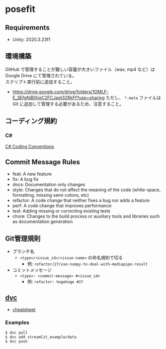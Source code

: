 # posefit

## Requirements
* Unity: 2020.3.23f1

## 環境構築
GitHub で管理することが難しい容量が大きいファイル（wav, mp4 など）は Google Drive にて管理されている。  
スクリプト実行前に追加すること。
* https://drive.google.com/drive/folders/1OMLF-E_3EfgNiBIXiqC2FCJagt32RkFf?usp=sharing
ただし、 `*.meta` ファイルは Git に追加して管理する必要があるため、注意すること。

## コーディング規約
### C#
[C# Coding Conventions](https://docs.microsoft.com/en-us/dotnet/csharp/fundamentals/coding-style/coding-conventions)

## Commit Message Rules
* feat: A new feature
* fix: A bug fix
* docs: Documentation only changes 
* style: Changes that do not affect the meaning of the code (white-space, formatting, missing semi-colons, etc)
* refactor: A code change that neither fixes a bug nor adds a feature
* perf: A code change that improves performance
* test: Adding missing or correcting existing tests
* chore: Changes to the build process or auxiliary tools and libraries such as documentation generation

## Git管理規則
* ブランチ名
  * `<type>/<issue_id>/<issue-name>` の命名規則で切る
    * 例: `refactor/27/use-numpy-to-deal-with-mediapipe-result`
* コミットメッセージ
  * `<type>: <commit-message> #<issue_id>`
    * 例: `refactor: hogehoge #27`

## [dvc](https://dvc.org/doc/start)
* [cheatsheet](https://www.globalsqa.com/dvc-cheat-sheet/)
### Examples
```
$ dvc pull
$ dvc add streamlit_example/data
$ dvc push
```